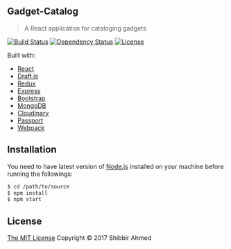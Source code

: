 ## Gadget-Catalog
> A React application for cataloging gadgets

[![Build Status](https://travis-ci.org/shibbir/gadget-catalog.svg?branch=master)](https://travis-ci.org/shibbir/gadget-catalog)
[![Dependency Status](https://david-dm.org/shibbir/gadget-catalog.svg)](https://david-dm.org/shibbir/gadget-catalog)
[![License](https://img.shields.io/badge/license-MIT-blue.svg)](http://opensource.org/licenses/MIT)

Built with:

- [React](https://facebook.github.io/react/)
- [Draft.js](https://facebook.github.io/draft-js/)
- [Redux](http://redux.js.org/)
- [Express](http://expressjs.com/)
- [Bootstrap](http://getbootstrap.com/)
- [MongoDB](https://www.mongodb.com/)
- [Cloudinary](http://cloudinary.com/documentation/solution_overview)
- [Passport](http://passportjs.org/)
- [Webpack](https://webpack.github.io/)

## Installation

You need to have latest version of [Node.js](https://nodejs.org/en/) installed on your machine before running the followings:

```bash
$ cd /path/to/source
$ npm install
$ npm start
```

## License
<a href="https://opensource.org/licenses/MIT">The MIT License</a> Copyright &copy; 2017 Shibbir Ahmed
